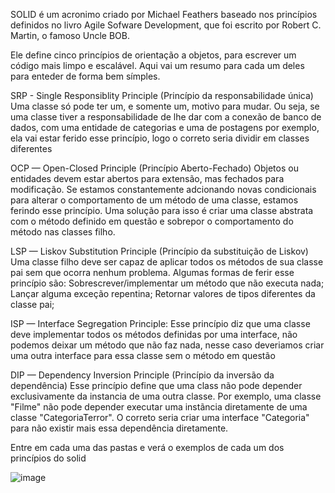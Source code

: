 SOLID é um acronimo criado por Michael Feathers baseado nos princípios definidos no livro Agile Sofware Development, que foi escrito por Robert C. Martin, o famoso Uncle BOB.

Ele define cinco princípios de orientação a objetos, para escrever um código mais limpo e escalável. Aqui vai um resumo para cada um deles para enteder de forma bem símples.

SRP - Single Responsiblity Principle (Princípio da responsabilidade única)
Uma classe só pode ter um, e somente um, motivo para mudar.
Ou seja, se uma classe tiver a responsabilidade de lhe dar com a conexão de banco de dados, com uma entidade de categorias e uma de postagens por exemplo, ela vai estar ferido esse princípio, logo o correto seria dividir em classes diferentes

OCP — Open-Closed Principle (Princípio Aberto-Fechado)
Objetos ou entidades devem estar abertos para extensão, mas fechados para modificação.
Se estamos constantemente adcionando novas condicionais para alterar o comportamento de um método de uma classe, estamos ferindo esse princípio. Uma solução para isso é criar uma classe abstrata com o método definido em questão e sobrepor o comportamento do método nas classes filho.

LSP — Liskov Substitution Principle (Princípio da substituição de Liskov)
Uma classe filho deve ser capaz de aplicar todos os métodos de sua classe pai sem que ocorra nenhum problema.
Algumas formas de ferir esse princípio são:
 Sobrescrever/implementar um método que não executa nada;
 Lançar alguma exceção repentina;
 Retornar valores de tipos diferentes da classe pai;

ISP — Interface Segregation Principle:
Esse princípio diz que uma classe deve implementar todos os métodos definidas por uma interface, não podemos deixar um método que não faz nada, 
nesse caso deveriamos criar uma outra interface para essa classe sem o método em questão

DIP — Dependency Inversion Principle (Princípio da inversão da dependência)
Esse princípio define que uma class não pode depender exclusivamente da instancia de uma outra classe. Por exemplo, uma classe "Filme" não pode depender executar uma instãncia diretamente de uma classe "CategoriaTerror".
O correto seria criar uma interface "Categoria" para não existir mais essa dependência diretamente.

Entre em cada uma das pastas e verá o exemplos de cada um dos princípios do solid

![image](https://github.com/poring86/typescript-solid/assets/10561627/728f9693-8198-40c4-9c31-6f89c728804d)

